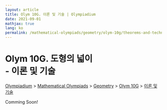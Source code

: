 ```yaml
---
layout: article
title: Olym 10G. 이론 및 기술 | Olympiadium
date: 2021-09-01
mathjax: true
lang: ko
permalink: /mathematical-olympiads/geometry/olym-10g/theorems-and-techniques/
---
```

# Olym 10G. 도형의 넓이 <br> <ssup> - 이론 및 기술</ssup>

<a href="{{ site.homeurl }}">Olympiadium</a> > <a href="{{ site.homeurl }}mathematical-olympiads/">Mathematical Olympiads</a> > <a href="{{ site.homeurl }}mathematical-olympiads/geometry/">Geometry</a> > <a href="{{ site.homeurl }}mathematical-olympiads/geometry/olym-10g/">Olym 10G</a> > <a href="{{ site.homeurl }}mathematical-olympiads/geometry/olym-10g/theorems-and-techniques/">이론 및 기술</a>

Comming Soon!
